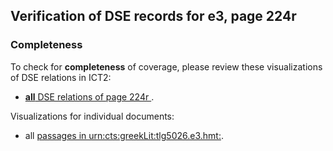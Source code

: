 

## Verification of DSE records for e3, page 224r

###  Completeness

To check for **completeness** of coverage, please review these visualizations of DSE relations in ICT2:

- [**all** DSE relations of page 224r ](http://www.homermultitext.org/ict2/?urn=urn:cite2:hmt:e3bifolio.v1:E3_223v_224r@0.5071,0.7566,0.4483,0.1298&urn=urn:cite2:hmt:e3bifolio.v1:E3_223v_224r@0.8170,0.3564,0.1573,0.3245&urn=urn:cite2:hmt:e3bifolio.v1:E3_223v_224r@0.5510,0.5400,0.2369,0.04001&urn=urn:cite2:hmt:e3bifolio.v1:E3_223v_224r@0.5248,0.6988,0.3001,0.03700&urn=urn:cite2:hmt:e3bifolio.v1:E3_223v_224r@0.5143,0.6305,0.2904,0.04462&urn=urn:cite2:hmt:e3bifolio.v1:E3_223v_224r@0.5222,0.6084,0.3056,0.04373&urn=urn:cite2:hmt:e3bifolio.v1:E3_223v_224r@0.5051,0.5586,0.3027,0.04621&urn=urn:cite2:hmt:e3bifolio.v1:E3_223v_224r@0.5247,0.4952,0.2967,0.04479&urn=urn:cite2:hmt:e3bifolio.v1:E3_223v_224r@0.5083,0.8670,0.4412,0.07011&urn=urn:cite2:hmt:e3bifolio.v1:E3_223v_224r@0.8115,0.7001,0.1406,0.06693&urn=urn:cite2:hmt:e3bifolio.v1:E3_223v_224r@0.5217,0.6505,0.2857,0.04143&urn=urn:cite2:hmt:e3bifolio.v1:E3_223v_224r@0.5227,0.6732,0.2953,0.04196&urn=urn:cite2:hmt:e3bifolio.v1:E3_223v_224r@0.5256,0.5873,0.2701,0.03895).

Visualizations for individual documents:

-  all [passages in urn:cts:greekLit:tlg5026.e3.hmt:](http://www.homermultitext.org/ict2/?urn=urn:cite2:hmt:e3bifolio.v1:E3_223v_224r@0.5071,0.7566,0.4483,0.1298&urn=urn:cite2:hmt:e3bifolio.v1:E3_223v_224r@0.8170,0.3564,0.1573,0.3245&urn=urn:cite2:hmt:e3bifolio.v1:E3_223v_224r@0.5083,0.8670,0.4412,0.07011&urn=urn:cite2:hmt:e3bifolio.v1:E3_223v_224r@0.8115,0.7001,0.1406,0.06693).
